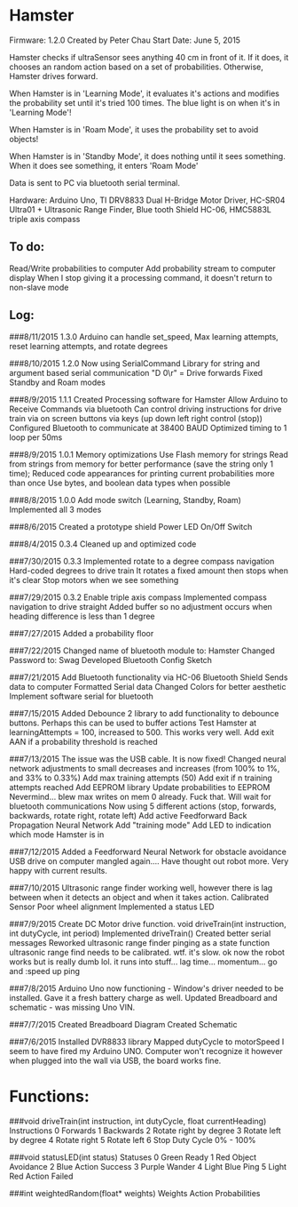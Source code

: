 Hamster
=======
Firmware: 1.2.0 
Created by Peter Chau
Start Date: June 5, 2015

Hamster checks if ultraSensor sees anything 40 cm in front of it. If it does, it chooses an random action based on a set of probabilities. Otherwise, Hamster drives forward. 

When Hamster is in 'Learning Mode', it evaluates it's actions and modifies the probability set until it's tried 100 times. The blue light is on when it's in 'Learning Mode'!

When Hamster is in 'Roam Mode', it uses the probability set to avoid objects!

When Hamster is in 'Standby Mode', it does nothing until it sees something. When it does see something, it enters 'Roam Mode'

Data is sent to PC via bluetooth serial terminal.

Hardware: Arduino Uno, TI DRV8833 Dual H-Bridge Motor Driver, HC-SR04 Ultra01 + Ultrasonic Range Finder, Blue tooth Shield HC-06, HMC5883L triple axis compass

To do:
------
   Read/Write probabilities to computer
   Add probability stream to computer display
   When I stop giving it a processing command, it doesn't return to non-slave mode
   
Log:
----
###8/11/2015 1.3.0
	Arduino can handle set_speed, Max learning attempts, reset learning attempts, and rotate degrees


###8/10/2015 1.2.0
	Now using SerialCommand Library for string and argument based serial communication
		"D 0\r" = Drive forwards
	Fixed Standby and Roam modes

###8/9/2015 1.1.1
	Created Processing software for Hamster
	Allow Arduino to Receive Commands via bluetooth
		Can control driving instructions for drive train
			via on screen buttons
			via keys (up down left right control (stop))
	Configured Bluetooth to communicate at 38400 BAUD
		Optimized timing  to 1 loop per 50ms

###8/9/2015 1.0.1
	Memory optimizations
		Use Flash memory for strings
			Read from strings from memory for better performance (save the string only 1 time);
		Reduced code appearances for printing current probabilities more than once
		Use bytes, and boolean data types when possible

###8/8/2015 1.0.0
   Add mode switch (Learning, Standby, Roam)
   		Implemented all 3 modes
   		
###8/6/2015
	Created a prototype shield
	Power LED
	On/Off Switch

###8/4/2015 0.3.4
   Cleaned up and optimized code

###7/30/2015 0.3.3
   Implemented rotate to a degree compass navigation
      Hard-coded degrees to drive train
	  It rotates a fixed amount then stops when it's clear
   Stop motors when we see something	

###7/29/2015 0.3.2
   Enable triple axis compass
   Implemented compass navigation to drive straight
	   Added buffer so no adjustment occurs when heading difference is less than 1 degree 

###7/27/2015
   Added a probability floor

###7/22/2015
   Changed name of bluetooth module to: Hamster
   Changed Password to: Swag
   Developed Bluetooth Config Sketch

###7/21/2015
   Add Bluetooth functionality via HC-06 Bluetooth Shield
	  Sends data to computer
	  Formatted Serial data
   Changed Colors for better aesthetic
   Implement software serial for bluetooth

###7/15/2015
   Added Debounce 2 library to add functionality to debounce buttons. Perhaps this can be used to buffer actions
   Test Hamster at learningAttempts = 100, increased to 500. This works very well.
   Add exit AAN if a probability threshold is reached

###7/13/2015
   The issue was the USB cable. It is now fixed!
   Changed neural network adjustments to small decreases and increases (from 100% to 1%, and 33% to 0.33%)
   Add max training attempts (50)
     Add exit if n training attempts reached
   Add EEPROM library
     Update probabilities to EEPROM
     Nevermind... blew max writes on mem 0 already. Fuck that. Will wait for bluetooth communications
   Now using 5 different actions (stop, forwards, backwards, rotate right, rotate left)
   Add active Feedforward Back Propagation Neural Network
     Add "training mode"
   Add LED to indication which mode Hamster is in

###7/12/2015
   Added a Feedforward Neural Network for obstacle avoidance
   USB drive on computer mangled again.... Have thought out robot more. Very happy with current results.

###7/10/2015
   Ultrasonic range finder working well, however there is lag between when it detects an object and when it takes action.
     Calibrated Sensor
   Poor wheel alignment
   Implemented a status LED

###7/9/2015
   Create DC Motor drive function. void driveTrain(int instruction, int dutyCycle, int period)
   Implemented driveTrain()
   Created better serial messages
   Reworked ultrasonic range finder pinging as a state function
   ultrasonic range find needs to be calibrated. wtf. it's slow.
   ok now the robot works but is really dumb lol. it runs into stuff... lag time... momentum... go and :speed up ping

###7/8/2015
   Arduino Uno now functioning - Window's driver needed to be installed. Gave it a fresh battery charge as well.
   Updated Breadboard and schematic - was missing Uno VIN.

###7/7/2015
   Created Breadboard Diagram
   Created Schematic

###7/6/2015
   Installed DVR8833 library
   Mapped dutyCycle to motorSpeed
   I seem to have fired my Arduino UNO. Computer won't recognize it however when plugged into the wall via USB, the board works fine.

Functions:
==========

###void driveTrain(int instruction, int dutyCycle, float currentHeading)
Instructions
   0   Forwards
   1   Backwards
   2   Rotate right by degree
   3   Rotate left by degree
   4   Rotate right
   5   Rotate left
   6   Stop
Duty Cycle
   0% - 100%

###void statusLED(int status)
Statuses
   0   Green   Ready
   1   Red   Object Avoidance
   2   Blue   Action Success
   3   Purple   Wander
   4   Light Blue   Ping
   5   Light Red    Action Failed

###int weightedRandom(float* weights)
Weights
   Action Probabilities
